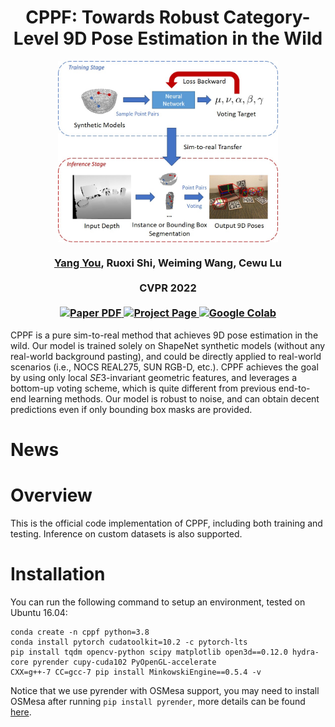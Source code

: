<h1 align="center">
CPPF: Towards Robust Category-Level 9D Pose Estimation in the Wild
</h1>

<p align='center'>
<img align="center" src='images/intro.jpg' width='70%'> </img>
</p>

<div align="center">
<h3>
<a href="https://qq456cvb.github.io">Yang You</a>, Ruoxi Shi, Weiming Wang, Cewu Lu
<br>
<br>
CVPR 2022
<br>
<br>
<a href='https://arxiv.org/pdf/2203.03089.pdf'>
  <img src='https://img.shields.io/badge/Paper-PDF-orange?style=flat&logo=arxiv&logoColor=orange' alt='Paper PDF'>
</a>
<a href='https://qq456cvb.github.io/projects/cppf'>
  <img src='https://img.shields.io/badge/Project-Page-green?style=flat&logo=googlechrome&logoColor=green' alt='Project Page'>
</a>
  <a href='https://colab.research.google.com/'>
    <img src='https://colab.research.google.com/assets/colab-badge.svg' alt='Google Colab'>
  </a>
<br>
</h3>
</div>
 
  CPPF is a pure sim-to-real method that achieves 9D pose estimation in the wild. Our model is trained solely on ShapeNet synthetic models (without any real-world background pasting), and could be directly applied to real-world scenarios (i.e., NOCS REAL275, SUN RGB-D, etc.). CPPF achieves the goal by using only local $SE3$-invariant geometric features, and leverages a bottom-up voting scheme, which is quite different from previous end-to-end learning methods. Our model is robust to noise, and can obtain decent predictions even if only bounding box masks are provided.
  
# News
  
# Overview

This is the official code implementation of CPPF, including both training and testing. Inference on custom datasets is also supported.

## 
  
# Installation
You can run the following command to setup an environment, tested on Ubuntu 16.04:

```
conda create -n cppf python=3.8
conda install pytorch cudatoolkit=10.2 -c pytorch-lts
pip install tqdm opencv-python scipy matplotlib open3d==0.12.0 hydra-core pyrender cupy-cuda102 PyOpenGL-accelerate
CXX=g++-7 CC=gcc-7 pip install MinkowskiEngine==0.5.4 -v
```
Notice that we use pyrender with OSMesa support, you may need to install OSMesa after running ```pip install pyrender```, more details can be found [here](https://pyrender.readthedocs.io/en/latest/install/index.html).